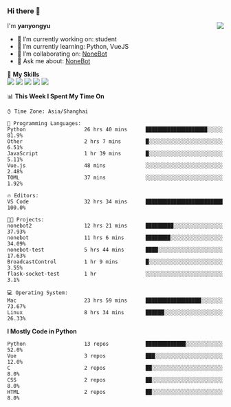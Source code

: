 ### Hi there 👋

<a href="#">
  <img align="right" src="https://github-readme-stats.vercel.app/api?username=yanyongyu&count_private=true&show_icons=true" />
</a>

I'm **yanyongyu**

- 🔭 I’m currently working on: student
- 🌱 I’m currently learning: Python, VueJS
- 👯 I’m collaborating on: [NoneBot](https://github.com/nonebot)
- 💬 Ask me about: [NoneBot](https://github.com/nonebot)

🌟 **My Skills**  
![](https://img.shields.io/badge/-Python-3e74a2?style=flat-square&logo=Python&logoColor=fff)
![](https://img.shields.io/badge/-Vue-4fc08d?style=flat-square&logo=Vue.js&logoColor=fff)
![](https://img.shields.io/badge/-Node.js-339933?style=flat-square&logo=Node.js&logoColor=fff)
![](https://img.shields.io/badge/-Docker-2496ED?style=flat-square&logo=Docker&logoColor=fff)
![](https://img.shields.io/badge/-Linux-000000?style=flat-square&logo=Linux&logoColor=fff)

<!--START_SECTION:waka-->
📊 **This Week I Spent My Time On** 

```text
⌚︎ Time Zone: Asia/Shanghai

💬 Programming Languages: 
Python                   26 hrs 40 mins      ████████████████████░░░░░   81.9% 
Other                    2 hrs 7 mins        █░░░░░░░░░░░░░░░░░░░░░░░░   6.51% 
JavaScript               1 hr 39 mins        █░░░░░░░░░░░░░░░░░░░░░░░░   5.11% 
Vue.js                   48 mins             ░░░░░░░░░░░░░░░░░░░░░░░░░   2.48% 
TOML                     37 mins             ░░░░░░░░░░░░░░░░░░░░░░░░░   1.92%

🔥 Editors: 
VS Code                  32 hrs 34 mins      █████████████████████████   100.0%

🐱‍💻 Projects: 
nonebot2                 12 hrs 21 mins      █████████░░░░░░░░░░░░░░░░   37.93% 
nonebot                  11 hrs 6 mins       ████████░░░░░░░░░░░░░░░░░   34.09% 
nonebot-test             5 hrs 44 mins       ████░░░░░░░░░░░░░░░░░░░░░   17.63% 
BroadcastControl         1 hr 9 mins         █░░░░░░░░░░░░░░░░░░░░░░░░   3.55% 
flask-socket-test        1 hr                ░░░░░░░░░░░░░░░░░░░░░░░░░   3.1%

💻 Operating System: 
Mac                      23 hrs 59 mins      ██████████████████░░░░░░░   73.67% 
Linux                    8 hrs 34 mins       ██████░░░░░░░░░░░░░░░░░░░   26.33%

```

**I Mostly Code in Python** 

```text
Python                   13 repos            █████████████░░░░░░░░░░░░   52.0% 
Vue                      3 repos             ███░░░░░░░░░░░░░░░░░░░░░░   12.0% 
C                        2 repos             ██░░░░░░░░░░░░░░░░░░░░░░░   8.0% 
CSS                      2 repos             ██░░░░░░░░░░░░░░░░░░░░░░░   8.0% 
HTML                     2 repos             ██░░░░░░░░░░░░░░░░░░░░░░░   8.0%

```



<!--END_SECTION:waka-->
